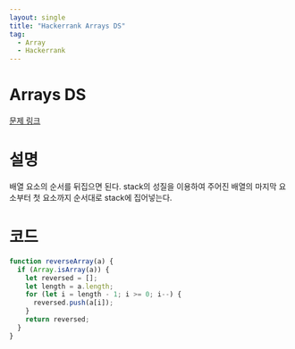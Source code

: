 ```yaml
---
layout: single
title: "Hackerrank Arrays DS"
tag:
  - Array
  - Hackerrank
---
```


# Arrays DS

[문제 링크](https://www.hackerrank.com/challenges/arrays-ds/problem)

# 설명

배열 요소의 순서를 뒤집으면 된다. stack의 성질을 이용하여 주어진 배열의 마지막 요소부터 첫 요소까지 순서대로 stack에 집어넣는다.

# 코드

```js
function reverseArray(a) {
  if (Array.isArray(a)) {
    let reversed = [];
    let length = a.length;
    for (let i = length - 1; i >= 0; i--) {
      reversed.push(a[i]);
    }
    return reversed;
  }
}
```
